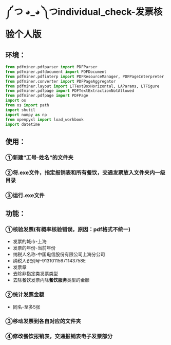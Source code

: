 # ༼ つ ◕_◕ ༽つindividual_check-发票核验个人版

## 环境：

```python
from pdfminer.pdfparser import PDFParser
from pdfminer.pdfdocument import PDFDocument
from pdfminer.pdfinterp import PDFResourceManager, PDFPageInterpreter
from pdfminer.converter import PDFPageAggregator
from pdfminer.layout import LTTextBoxHorizontal, LAParams, LTFigure
from pdfminer.pdfpage import PDFTextExtractionNotAllowed
from pdfminer.pdfpage import PDFPage
import os
from os import path
import shutil
import numpy as np
from openpyxl import load_workbook
import datetime
```



## 使用：

### ①新建“工号-姓名”的文件夹

### ②将.exe文件，指定报销表和所有餐饮，交通发票放入文件夹内一级目录

### ③运行.exe文件

## 功能：

### ①核验发票(有概率核验错误，原因：pdf格式不统一)

- 发票的城市-上海
- 发票的年份-当前年份
- 纳税人名称-中国电信股份有限公司上海分公司
- 纳税人识别号-91310115671143758E
- 发票章
- 去除非指定类发票类型
- 去除餐饮发票内除**餐饮服务**类型的金额

### ②统计发票金额

- 同名-至多5张

### ③移动发票到各自对应的文件夹

### ④修改餐饮报销表，交通报销表电子发票部分